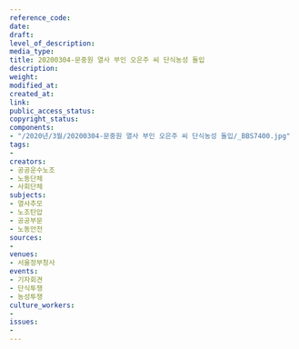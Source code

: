 ```yaml
---
reference_code: 
date: 
draft: 
level_of_description: 
media_type: 
title: 20200304-문중원 열사 부인 오은주 씨 단식농성 돌입
description: 
weight: 
modified_at: 
created_at: 
link: 
public_access_status: 
copyright_status: 
components:
- "/2020년/3월/20200304-문중원 열사 부인 오은주 씨 단식농성 돌입/_BBS7400.jpg"
tags:
- 
creators:
- 공공운수노조
- 노동단체
- 사회단체
subjects:
- 열사추모
- 노조탄압
- 공공부문
- 노동안전
sources:
- 
venues:
- 서울정부청사
events:
- 기자회견
- 단식투쟁
- 농성투쟁
culture_workers:
- 
issues:
- 
---
```

